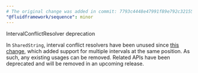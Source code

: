 ```yaml
---
# The original change was added in commit: 7793c4448e47991f89e792c321551ffd4d1d3a03
"@fluidframework/sequence": minor
---
```


IntervalConflictResolver deprecation

In `SharedString`, interval conflict resolvers have been unused since [this
change](https://github.com/microsoft/FluidFramework/pull/6407), which added support for multiple intervals at the same
position. As such, any existing usages can be removed. Related APIs have been deprecated and will be removed in an
upcoming release.
